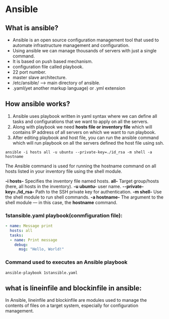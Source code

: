 # Ansible
## What is ansible?
- Ansible is an open source configuration management tool that used to automate infrastructure management and configuration.
- Using ansible we can manage thousands of servers with just a single command.
- It is based on push based mechanism.
- configuration file called playbook.
- 22 port number.
- master slave architecture.
- /etc/ansible/  --> main directory of ansible.
- .yaml(yet another markup language) or .yml extension

## How ansible works?
1. Ansible uses playbook written in yaml syntax where we can define all tasks and configurations that we want to apply on all the servers.
2. Along with playbook we need **hosts file or inventory file** which will contains IP address of all servers on which we want to run playbook.
3. After editing playbook and host file, you can run the ansible command which will run playbook on all the servers defined the host file using ssh.

```
ansible -i hosts all -u ubuntu --private-key=./id_rsa -m shell -a hostname
```
The Ansible command is used for running the hostname command on all hosts listed in your inventory file using the shell module. 

**-i hosts-**	Specifies the inventory file named hosts.
**all-**	Target group/hosts (here, all hosts in the inventory).
**-u ubuntu-**	user name.
**--private-key=./id_rsa-**	Path to the SSH private key for authentication.
**-m shell-**	Use the shell module to run shell commands.
**-a hostname-**	The argument to the shell module — in this case, the **hostname** command.

### 1stansible.yaml playbook(conmfiguration file):
```yaml
- name: Message print
  hosts: all
  tasks:
  - name: Print message
    debug:
      msg: "Hello, World!"
```

### Command used to executes an Ansible playbook 
```
ansible-playbook 1stansible.yaml
```

## what is lineinfile and blockinfile in ansible:
In Ansible, lineinfile and blockinfile are modules used to manage the contents of files on a target system, especially for configuration management. 

